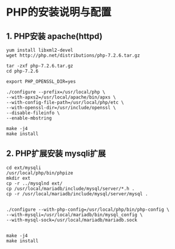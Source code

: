 # PHP的安装说明与配置  

## 1. PHP安装 apache(httpd)
	yum install libxml2-devel 
	wget http://php.net/distributions/php-7.2.6.tar.gz
	
	tar -zxf php-7.2.6.tar.gz
	cd php-7.2.6
	
	export PHP_OPENSSL_DIR=yes

	./configure --prefix=/usr/local/php \
	--with-apxs2=/usr/local/apache/bin/apxs \ 
	--with-config-file-path=/usr/local/php/etc \  
	--with-openssl-dir=/usr/include/openssl \
	--disable-fileinfo \
	--enable-mbstring 
	
	make -j4
	make install

## 2. PHP扩展安装 mysqli扩展
	cd ext/mysqli
	/usr/local/php/bin/phpize 
	mkdir ext
	cp -r ../mysqlnd ext/
	cp /usr/local/mariadb/include/mysql/server/*.h .
	cp -r /usr/local/mariadb/include/mysql/server/mysql .
	
	
	./configure --with-php-config=/usr/local/php/bin/php-config \
	--with-mysqli=/usr/local/mariadb/bin/mysql_config \
	--with-mysql-sock=/usr/local/mariadb/mariadb.sock 
	
	
	make -j4
	make install
	
	